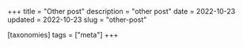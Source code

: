 +++
title = "Other post"
description = "other post"
date = 2022-10-23
updated = 2022-10-23
slug = "other-post"

[taxonomies]
tags = ["meta"]
+++

